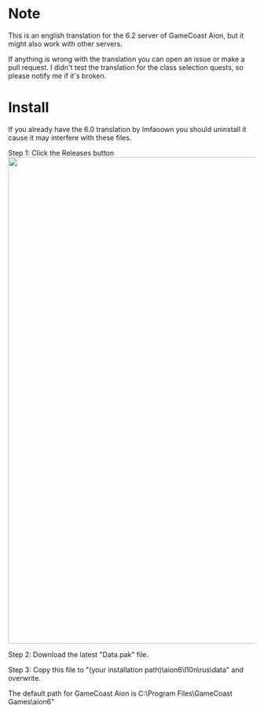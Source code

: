 # Note
This is an english translation for the 6.2 server of GameCoast Aion, but it might also work with other servers.

If anything is wrong with the translation you can open an issue or make a pull request. I didn't test the translation for the class selection quests, so please notify me if it's broken.

# Install
If you already have the 6.0 translation by lmfaoown you should uninstall it cause it may interfere with these files.

Step 1: Click the Releases button
<img src="https://i.imgur.com/L2e5FWz.png" width="990"/>

Step 2: Download the latest "Data.pak" file.

Step 3: Copy this file to "(your installation path)\aion6\l10n\rus\data" and overwrite.

The default path for GameCoast Aion is C:\Program Files\GameCoast Games\aion6"
